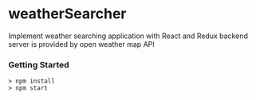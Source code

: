 # weatherSearcher

Implement weather searching application with React and Redux
backend server is provided by open weather map API 

### Getting Started

```
> npm install
> npm start
```
